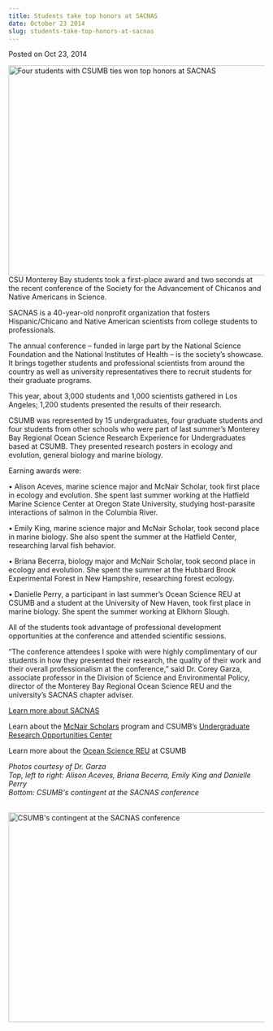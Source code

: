 ```yaml
---
title: Students take top honors at SACNAS
date: October 23 2014
slug: students-take-top-honors-at-sacnas
---
```


 



<span class="date">Posted on Oct 23, 2014    </span>
<p><img alt="Four students with CSUMB ties won top honors at SACNAS" src="https://news.csumb.edu/sites/default/files/65/attachments/news/images/4_winners.jpg" style="width:550px; height:413px; float:left">CSU Monterey Bay
students took a first-place award and two seconds at the recent
conference of the Society for the Advancement of Chicanos and
Native Americans in Science.</img></p>
<p>SACNAS is a 40-year-old nonprofit organization that fosters
Hispanic/Chicano and Native American scientists from college
students to professionals.</p>
<p>The annual conference &#x2013; funded in large part by the National
Science Foundation and the National Institutes of Health &#x2013; is the
society&#x2019;s showcase. It brings together students and professional
scientists from around the country as well as university
representatives there to recruit students for their graduate
programs.</p>
<p>This year, about 3,000 students and 1,000 scientists gathered in
Los Angeles; 1,200 students presented the results of their
research.</p>
<p>CSUMB was represented by 15 undergraduates, four graduate
students and four students from other schools who were part of last
summer&#x2019;s Monterey Bay Regional Ocean Science Research Experience
for Undergraduates based at CSUMB. They presented research posters
in ecology and evolution, general biology and marine biology.</p>
<p>Earning awards were:</p>
<p>&#x2022; Alison Aceves, marine science major and McNair Scholar, took
first place in ecology and evolution. She spent last summer working
at the Hatfield Marine Science Center at Oregon State University,
studying host-parasite interactions of salmon in the Columbia
River.</p>
<p>&#x2022; Emily King, marine science major and McNair Scholar, took
second place in marine biology. She also spent the summer at the
Hatfield Center, researching larval fish behavior.</p>
<p>&#x2022; Briana Becerra, biology major and McNair Scholar, took second
place in ecology and evolution. She spent the summer at the Hubbard
Brook Experimental Forest in New Hampshire, researching forest
ecology.</p>
<p>&#x2022; Danielle Perry, a participant in last summer&#x2019;s Ocean Science
REU at CSUMB and a student at the University of New Haven, took
first place in marine biology. She spent the summer working at
Elkhorn Slough.</p>
<p>All of the students took advantage of professional development
opportunities at the conference and attended scientific
sessions.</p>
<p>&#x201C;The conference attendees I spoke with were highly complimentary
of our students in how they presented their research, the quality
of their work and their overall professionalism at the conference,&#x201D;
said Dr. Corey Garza, associate professor in the Division of
Science and Environmental Policy, director of the Monterey Bay
Regional Ocean Science REU and the university&#x2019;s SACNAS chapter
adviser.</p>
<p><a href="https://sacnas.org" rel="nofollow">Learn more about
SACNAS</a></p>
<p>Learn about the <a href="https://uroc.csumb.edu/mcnair" rel="nofollow">McNair Scholars</a> program and CSUMB&#x2019;s <a href="https://uroc.csumb.edu" rel="nofollow">Undergraduate Research
Opportunities Center</a></p>
<p>Learn more about the <a href="https://reu.csumb.edu" rel="nofollow">Ocean Science REU</a> at CSUMB</p>
<p class="small"><em>Photos courtesy of Dr. Garza<br>
Top, left to right: Alison Aceves, Briana Becerra, Emily King and
Danielle Perry<br>
Bottom: CSUMB&apos;s contingent at the SACNAS conference</br></br></em></p>
<p><img alt="CSUMB&apos;s contingent at the SACNAS conference" src="https://news.csumb.edu/sites/default/files/65/attachments/news/images/group_shot_0.jpg" style="width:550px; height:413px; float:left"/></p>





 
